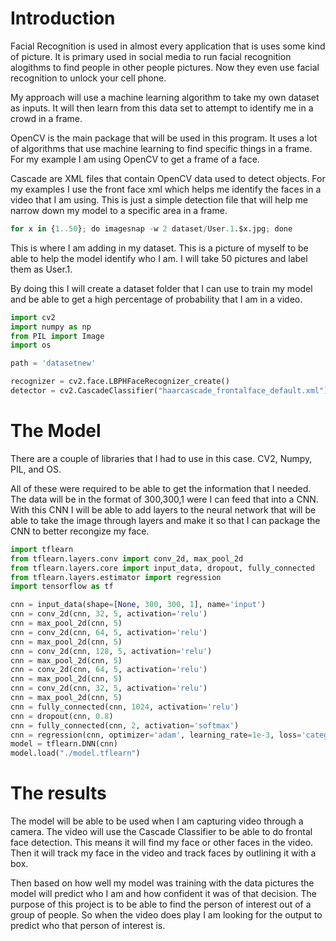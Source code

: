 
# Introduction

Facial Recognition is used in almost every application that is uses some kind of picture. It is primary used in social media to run facial recognition alogithms to find people in other people pictures. Now they even use facial recognition to unlock your cell phone. 

My approach will use a machine learning algorithm to take my own dataset as inputs. It will then learn from this data set to attempt to identify me in a crowd in a frame. 

OpenCV is the main package that will be used in this program. It uses a lot of algorithms that use machine learning to find specific things in a frame. For my example I am using OpenCV to get a frame of a face. 

Cascade are XML files that contain OpenCV data used to detect objects. For my examples I use the front face xml which helps me identify the faces in a video that I am using. This is just a simple detection file that will help me narrow down my model to a specific area in a frame. 


```python
for x in {1..50}; do imagesnap -w 2 dataset/User.1.$x.jpg; done

```

This is where I am adding in my dataset. This is a picture of myself to be able to help the model identify who I am. I will take 50 pictures and label them as User.1.

By doing this I will create a dataset folder that I can use to train my model and be able to get a high percentage of probability that I am in a video.



```python
import cv2
import numpy as np
from PIL import Image
import os

path = 'datasetnew'

recognizer = cv2.face.LBPHFaceRecognizer_create()
detector = cv2.CascadeClassifier("haarcascade_frontalface_default.xml")


```

# The Model

There are a couple of libraries that I had to use in this case. CV2, Numpy, PIL, and OS. 

All of these were required to be able to get the information that I needed. The data will be in the format of 300,300,1 were I can feed that into a CNN. With this CNN I will be able to add layers to the neural network that will be able to take the image through layers and make it so that I can package the CNN to better recongize my face. 


```python
import tflearn
from tflearn.layers.conv import conv_2d, max_pool_2d
from tflearn.layers.core import input_data, dropout, fully_connected
from tflearn.layers.estimator import regression
import tensorflow as tf

cnn = input_data(shape=[None, 300, 300, 1], name='input')
cnn = conv_2d(cnn, 32, 5, activation='relu')
cnn = max_pool_2d(cnn, 5)
cnn = conv_2d(cnn, 64, 5, activation='relu')
cnn = max_pool_2d(cnn, 5)
cnn = conv_2d(cnn, 128, 5, activation='relu')
cnn = max_pool_2d(cnn, 5)
cnn = conv_2d(cnn, 64, 5, activation='relu')
cnn = max_pool_2d(cnn, 5)
cnn = conv_2d(cnn, 32, 5, activation='relu')
cnn = max_pool_2d(cnn, 5)
cnn = fully_connected(cnn, 1024, activation='relu')
cnn = dropout(cnn, 0.8)
cnn = fully_connected(cnn, 2, activation='softmax')
cnn = regression(cnn, optimizer='adam', learning_rate=1e-3, loss='categorical_crossentropy', name='targets')
model = tflearn.DNN(cnn)
model.load("./model.tflearn")
```

# The results

The model will be able to be used when I am capturing video through a camera. The video will use the Cascade Classifier to be able to do frontal face detection. This means it will find my face or other faces in the video. Then it will track my face in the video and track faces by outlining it with a box. 

Then based on how well my model was training with the data pictures the model will predict who I am and how confident it was of that decision. The purpose of this project is to be able to find the person of interest out of a group of people. So when the video does play I am looking for the output to predict who that person of interest is. 
